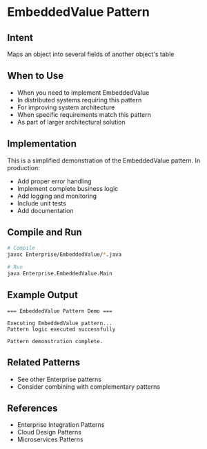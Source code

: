 # EmbeddedValue Pattern

## Intent
Maps an object into several fields of another object's table

## When to Use
- When you need to implement EmbeddedValue
- In distributed systems requiring this pattern
- For improving system architecture
- When specific requirements match this pattern
- As part of larger architectural solution

## Implementation
This is a simplified demonstration of the EmbeddedValue pattern. In production:
- Add proper error handling
- Implement complete business logic
- Add logging and monitoring
- Include unit tests
- Add documentation

## Compile and Run
```bash
# Compile
javac Enterprise/EmbeddedValue/*.java

# Run
java Enterprise.EmbeddedValue.Main
```

## Example Output
```
=== EmbeddedValue Pattern Demo ===

Executing EmbeddedValue pattern...
Pattern logic executed successfully

Pattern demonstration complete.
```

## Related Patterns
- See other Enterprise patterns
- Consider combining with complementary patterns

## References
- Enterprise Integration Patterns
- Cloud Design Patterns
- Microservices Patterns
